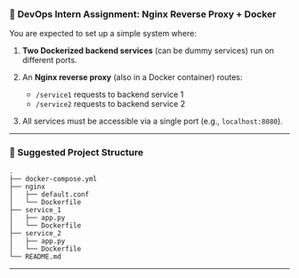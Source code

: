 ### 🧪 **DevOps Intern Assignment: Nginx Reverse Proxy + Docker**

You are expected to set up a simple system where:

1. **Two Dockerized backend services** (can be dummy services) run on different ports.
2. An **Nginx reverse proxy** (also in a Docker container) routes:

   * `/service1` requests to backend service 1
   * `/service2` requests to backend service 2
3. All services must be accessible via a single port (e.g., `localhost:8080`).

---

### 📁 Suggested Project Structure

```
.
├── docker-compose.yml
├── nginx
│   ├── default.conf
│   └── Dockerfile
├── service_1
│   ├── app.py
│   └── Dockerfile
├── service_2
│   ├── app.py
│   └── Dockerfile
└── README.md
```

---

